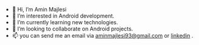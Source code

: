 - 👋 Hi, I’m Amin Majlesi
- 👀 I’m interested in Android development.
- 🌱 I’m currently learning new technologies.
- 💞️ I’m looking to collaborate on Android projects.
- 📫 you can send me an email via aminmajlesi93@gmail.com or [linkedin](https://www.linkedin.com/in/amin-majlesi/) .

<!---
aminmajlesi/aminmajlesi is a ✨ special ✨ repository because its `README.md` (this file) appears on your GitHub profile.
You can click the Preview link to take a look at your changes.
--->
